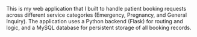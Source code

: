 This is my web application that I built to handle patient booking requests across different service categories (Emergency, Pregnancy, and General Inquiry).
The application uses a Python backend (Flask) for routing and logic, and a MySQL database for persistent storage of all booking records.
